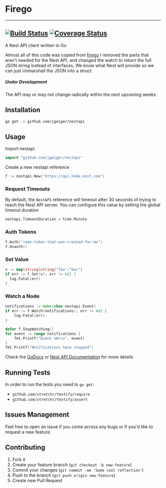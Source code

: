 # Firego
---
[![Build Status](https://travis-ci.org/jgeiger/nestapi.svg?branch=master)](https://travis-ci.org/jgeiger/nestapi) [![Coverage Status](https://coveralls.io/repos/jgeiger/nestapi/badge.svg)](https://coveralls.io/r/jgeiger/nestapi)
---

A Nest API client written in Go

Almost all of this code was copied from [firego](https://github.com/CloudCom/firego)
I removed the parts that aren't needed for the Nest API, and changed the watch to return the full JSON string instead of interfaces. We know what Nest will provide so we can
just Unmarshall the JSON into a struct.

##### Under Development
The API may or may not change radically within the next upcoming weeks.

## Installation

```bash
go get -u github.com/jgeiger/nestapi
```

## Usage

Import nestapi

```go
import "github.com/jgeiger/nestapi"
```

Create a new nestapi reference

```go
f := nestapi.New("https://api.home.nest.com")
```

### Request Timeouts

By default, the `NestAPI` reference will timeout after 30 seconds of trying
to reach the Nest API server. You can configure this value by setting the global
timeout duration

```go
nestapi.TimeoutDuration = time.Minute
```

### Auth Tokens

```go
f.Auth("some-token-that-was-created-for-me")
f.Unauth()
```

### Set Value

```go
v := map[string]string{"foo":"bar"}
if err := f.Set(v); err != nil {
  log.Fatal(err)
}
```

### Watch a Node

```go
notifications := make(chan nestapi.Event)
if err := f.Watch(notifications); err != nil {
	log.Fatal(err)
}

defer f.StopWatching()
for event := range notifications {
	fmt.Printf("Event %#v\n", event)
}
fmt.Printf("Notifications have stopped")
```

Check the [GoDocs](http://godoc.org/github.com/jgeiger/nestapi) or
[Nest API Documentation](https://developer.nest.com/documentation/api-reference) for more details

## Running Tests

In order to run the tests you need to `go get`:

* `github.com/stretchr/testify/require`
* `github.com/stretchr/testify/assert`

## Issues Management

Feel free to open an issue if you come across any bugs or
if you'd like to request a new feature.

## Contributing

1. Fork it
2. Create your feature branch (`git checkout -b new-feature`)
3. Commit your changes (`git commit -am 'Some cool reflection'`)
4. Push to the branch (`git push origin new-feature`)
5. Create new Pull Request

